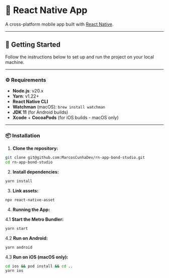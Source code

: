 # 📱 React Native App

A cross-platform mobile app built with [React Native](https://reactnative.dev/).

---

## 🚀 Getting Started

Follow the instructions below to set up and run the project on your local machine.

---

### ⚙️ Requirements

- **Node.js**: v20.x  
- **Yarn**: v1.22+  
- **React Native CLI**  
- **Watchman** (macOS): `brew install watchman`  
- **JDK 11** (for Android builds)  
- **Xcode** + **CocoaPods** (for iOS builds - macOS only)

---

### 📦 Installation

1. **Clone the repository:**

```bash
git clone git@github.com:MarcosCunhaDev/rn-app-bond-studio.git
cd rn-app-bond-studio 
```

2. **Install dependencies:**
```bash
yarn install
```

3. **Link assets:**
```bash
npx react-native-asset
```

4. **Running the App:**

4.1 **Start the Metro Bundler:**
```bash
yarn start
```
4.2 **Run on Android:**
```bash
yarn android
```
4.3 **Run on iOS (macOS only):**
```bash
cd ios && pod install && cd ..
yarn ios

```








